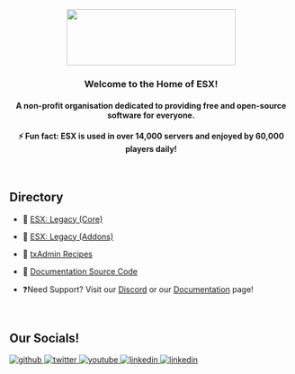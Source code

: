 <div align="center">
<img src="https://r2.fivemanage.com/SVPyt7tsQi4njkYd2eKX6/images/logo_fit.png" align="center" height="100" width="300" />
</div>  
  

### <div align="center">Welcome to the Home of ESX!</div>  
#### <div align="center">A non-profit organisation dedicated to providing free and open-source software for everyone.</div>
#### <div align="center">⚡ Fun fact: ESX is used in over 14,000 servers and enjoyed by 60,000 players daily! </div>
<br />

## Directory
- 🔭 [ESX: Legacy (Core)](https://github.com/esx-framework/esx_core)
- 🔭 [ESX: Legacy (Addons)](https://github.com/esx-framework/esx-legacy-addons)
- 🔭 [txAdmin Recipes](https://github.com/esx-framework/esx-recipes)
- 🔭 [Documentation Source Code](https://github.com/esx-framework/esx-documentation)

- ❓Need Support? Visit our [Discord](https://discord.esx-framework.org) or our [Documentation](https://docs.esx-framework.org) page!
<br/>

## Our Socials!

<a href="https://github.com/esx-framework" target="_blank">
<img src="https://img.shields.io/badge/github-%2324292e.svg?&style=for-the-badge&logo=github&logoColor=white" alt=github style="margin-bottom: 5px;" />
</a>
<a href="https://twitter.com/esx_framework" target="_blank">
<img src="https://img.shields.io/badge/twitter-%2300acee.svg?&style=for-the-badge&logo=twitter&logoColor=white" alt=twitter style="margin-bottom: 5px;" />
</a>
<a href="https://www.youtube.com/@esxframework" target="_blank">
<img src="https://img.shields.io/badge/youtube-%23EE4831.svg?&style=for-the-badge&logo=youtube&logoColor=white" alt=youtube style="margin-bottom: 5px;" />
</a>
<a href="https://linkedin.com/company/esx-framework" target="_blank">
<img src="https://img.shields.io/badge/linkedin-%231E77B5.svg?&style=for-the-badge&logo=linkedin&logoColor=white" alt=linkedin style="margin-bottom: 5px;" />
</a>
<a href="https://discord.esx-framework.org" target="_blank">
<img src="https://img.shields.io/discord/513374574394474531?style=for-the-badge&logo=discord&logoColor=%23fb9b04&logoSize=auto&label=Discord" alt=linkedin style="margin-bottom: 5px;" />
</a>
<br />

